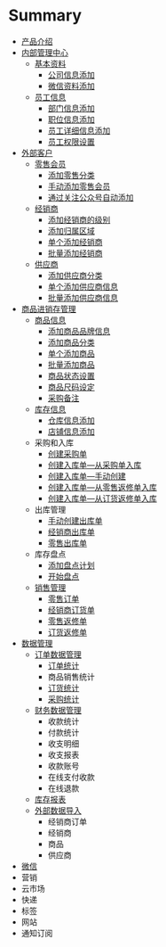 # Summary

* [产品介绍](README.md)
* [内部管理中心](内部管理中心.md)
    * [基本资料](基本资料.md)
        * [公司信息添加](公司信息添加.md)
        * [微信资料添加](微信资料添加.md)
    * [员工信息](员工信息.md)
        * [部门信息添加](部门信息添加.md)
        * [职位信息添加](职位信息添加.md)
        * [员工详细信息添加](员工详细信息添加.md)
        * [员工权限设置](员工权限设置.md)
* [外部客户](外部客户.md)
    * [零售会员](零售会员.md)
        * [添加零售分类](添加零售分类.md)
        * [手动添加零售会员](手动添加零售会员.md)
        * [通过关注公众号自动添加](通过关注公众号自动添加.md)
    * [经销商](经销商.md)
        * [添加经销商的级别](添加经销商的级别.md)
        * [添加归属区域](添加归属区域.md)
        * [单个添加经销商](单个添加经销商.md)
        * [批量添加经销商](批量添加经销商.md)
    * [供应商](供应商.md)
        * [添加供应商分类](添加供应商详细信息.md)
        * [单个添加供应商信息](添加供应商分类.md)
        * [批量添加供应商信息](批量添加供应商分类.md)
* [商品进销存管理](商品进销存管理.md)
    * [商品信息](商品信息.md)
        * [添加商品品牌信息](添加商品品牌信息.md)
        * [添加商品分类](添加商品分类.md)
        * [单个添加商品](单个添加商品.md)
        * [批量添加商品](批量添加商品.md)
        * [商品状态设置](商品状态设置.md)
        * [商品尺码设定](商品尺码设定.md)
        * [采购备注](采购备注.md)
    * [库存信息](库存信息.md)
        * [仓库信息添加](仓库信息添加.md)
        * [店铺信息添加](店铺信息添加.md)
    * 采购和入库
        * [创建采购单](创建采购单.md)
        * [创建入库单—从采购单入库](创建入库单—从采购单入库.md)
        * [创建入库单—手动创建](创建入库单—手动创建.md)
        * [创建入库单—从零售返修单入库](创建入库单—从零售返修单入库.md)
        * [创建入库单—从订货返修单入库](创建入库单—从订货返修单入库.md)
    * 出库管理
        * [手动创建出库单](手动创建出库单.md)
        * [经销商出库单](经销商出库单.md)
        * [零售出库单](零售出库单.md)
    * 库存盘点
        * [添加盘点计划](添加盘点计划.md)
        * [开始盘点](开始盘点.md)
    * [销售管理](销售管理.md)
        * [零售订单](零售订单.md)
        * [经销商订货单](经销商订货单.md)
        * [零售返修单](零售返修单.md)
        * [订货返修单](订货返修单.md)
* [数据管理](数据管理.md)
    * [订单数据管理](订单数据管理.md)
        * [订单统计](订单统计.md)
        * 商品销售统计
        * [订货统计](订货统计.md)
        * [采购统计](采购统计.md)
    * [财务数据管理](财务数据管理.md)
        * 收款统计
        * 付款统计
        * 收支明细
        * 收支报表
        * 收款账号
        * 在线支付收款
        * 在线退款
    * [库存报表](库存报表.md)
    * [外部数据导入](数据导入.md)
        * 经销商订单
        * 经销商
        * 商品
        * 供应商
* [微信](微信.md)
* 营销
* 云市场
* 快递
* 标签
* 网站
* 通知订阅

